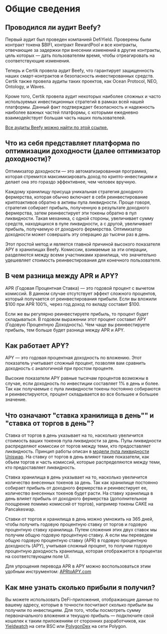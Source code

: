 # Общие сведения

## Проводился ли аудит Beefy?

Первый аудит был проведен компанией DefiYield. Проверены были контракт токена $BIFI, контракт RewardPool и все контракты, отвечающие за задержки при внесении изменений в другие контракты, цель которых — дать пользователям время, чтобы отреагировать на соответствующие изменения.

Теперь и Certik провела аудит Beefy, что гарантирует защищенность наших смарт-контрактов и безопасность инвестированных средств. Certik также провела аудиты таких проектов, как Ocean Protocol, NEO, Ontology, и Waves.

Кроме того, Certik провела аудит некоторых наиболее сложных и часто используемых инвестиционных стратегий в рамках всей нашей платформы. Данный факт подтверждает безопасность и надежность наиболее важных частей платформы, с которыми ежедневно взаимодействует большая часть наших пользователей.

[Все аудиты Beefy можно найти по этой ссылке.](https://github.com/beefyfinance/beefy-audits)

## Что из себя представляет платформа по оптимизации доходности \(далее оптимизатор доходности\)?

Оптимизатор доходности — это автоматизированная программа, которая стремится максимизировать доход по крипто-инвестициям и делает она это гораздо эффективнее, чем человек вручную.

Каждому хранилищу присуща уникальная стратегия доходного фермерства, которая обычно включает в себя реинвестирование криптоактивов обратно в активы пула ликвидности. Проще говоря, стратегия собирает прибыль, полученную в результате доходного фермерства, затем реинвестирует эти токены обратно в пул ликвидности. Такая механика, с одной стороны, увеличивает сумму средств, находящихся в пуле ликвидности, а с другой, увеличивает прибыль, получаемую от доходного фермерства. Оптимизатор доходности может совершать эту операцию до тысячи раз в день.

Этот простой метод и является главной причиной высокого показателя APY в хранилищах Beefy. Комиссии, взимаемые за эти операции, разделяются между всеми участниками хранилища, что значительно удешевляет стоимость реинвестирования для конечного пользователя.

## В чем разница между APR и APY?

APR \(Годовая Процентная Ставка\) — это годовой процент с вычетом комиссий. В данном случае отсутствует эффект сложного процентов, который получается от реинвестирования прибыли. Если вы вложили $100 при APR 100%, через год доход по вкладу составит $100.

Если же вы регулярно реинвестируете прибыль, то процент будет складываться. В годовом выражении этот процент составит APY \(Годовую Процентную Доходность\). Чем чаще вы реинвестируете прибыль, тем больше будет разница между APR и APY.

## Как работает APY?

APY — это годовая процентная доходность по вложению. Этот показатель учитывает сложный процент, позволяя вам сравнить доходность с аналогичной при простом проценте.

Высокие показатели APY равные тысячам процентов возможны в случае, если доходность по инвестиции составляет 1% в день и более. Так как получаемые с пула ликвидности токены постоянно собираются и реинвестируются, процент складывается во все большее и большее значение.

## Что означают "ставка хранилища в день"" и "ставка от торгов в день"?

Ставка от торгов в день указывает на то, насколько увеличится стоимость ваших токенов пула ликвидности за день. Пулы ликвидности распределяют комиссии от торгов между теми, кто предоставляет ликвидность. Принцип работы описан в [модели пула ликвидности Uniswap](https://uniswap.org/docs/v2/advanced-topics/fees/). На ставку от торгов в день влияют такие показатели, как объем торгов и часть комиссий, которые распределяются между теми, кто предоставляет ликвидность.

Ставка хранилища в день указывает на то, насколько увеличится количество внесенных токенов за день. Так как хранилище постоянно собирает прибыль от доходного фермерства и реинвестирует ее, количество внесенных токенов будет расти. На ставку хранилища в день влияет прибыль от доходного фермерства \(дополнительное поощрение помимо комиссий от торгов\), например токены CAKE на Pancakeswap.

Ставки от торгов и хранилища в день можно умножить на 365 дней, чтобы получить годовую процентную ставку от торгов и годовую процентную ставку хранилища. Путем сложения этих двух ставок мы получим общую годовую процентную ставку. А если мы переведем общую годовую процентную ставку \(APR\) в годовую процентную доходность \(APY\), учитывая сложный процент, то получим годовую процентную доходность хранилища, которая отображается в процентах на соответствующем поле UI.

Для упрощения перевода APR в APY можно воспользоваться этим удобным инструментом: [APRtoAPY.com](https://www.aprtoapy.com/)

## Как мне узнать сколько прибыли я получил?

Вы можете использовать DeFi-приложения, отображающие данные по вашему адресу, которые в точности посчитают сколько прибыли вы получили по инвестициям. Для того, чтобы посмотреть сумму первоначального вложения и текущую прибыль — подключите свой кошелек к таким приложениям от сторонних разработчиков, как [Yieldwatch](https://yieldwatch.net/) на сети BSC или [PolygonDex](https://polygondex.com/track/yield/yieldMeBroDawg.aspx) на сети Polygon.

